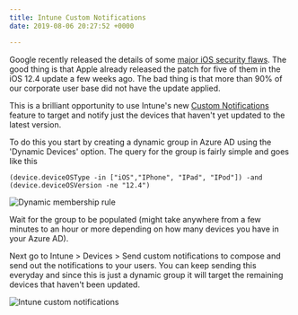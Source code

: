 ```yaml
---
title: Intune Custom Notifications
date: 2019-08-06 20:27:52 +0000

---
```

Google recently released the details of some [major iOS security flaws](https://www.theverge.com/2019/7/30/20746827/apple-ios-security-flaw-imessage-google-project-zero). The good thing is that Apple already released the patch for five of them in the iOS 12.4 update a few weeks ago. The bad thing is that more than 90% of our corporate user base did not have the update applied.

This is a brilliant opportunity to use Intune's new [Custom Notifications](https://docs.microsoft.com/en-us/intune/custom-notifications) feature to target and notify just the devices that haven't yet updated to the latest version.

To do this you start by creating a dynamic group in Azure AD using the 'Dynamic Devices' option.
The query for the group is fairly simple and goes like this

    (device.deviceOSType -in ["iOS","IPhone", "IPad", "IPod"]) -and (device.deviceOSVersion -ne "12.4")

![Dynamic membership rule](https://merill.net/assets/2019-08-06_22h04_08.png)

Wait for the group to be populated (might take anywhere from a few minutes to an hour or more depending on how many devices you have in your Azure AD).

Next go to Intune >  Devices > Send custom notifications to compose and send out the notifications to your users. You can keep sending this everyday and since this is just a dynamic group it will target the remaining devices that haven't been updated.

![Intune custom notifications](https://merill.net/assets/2019-08-06_22h09_49.png)
